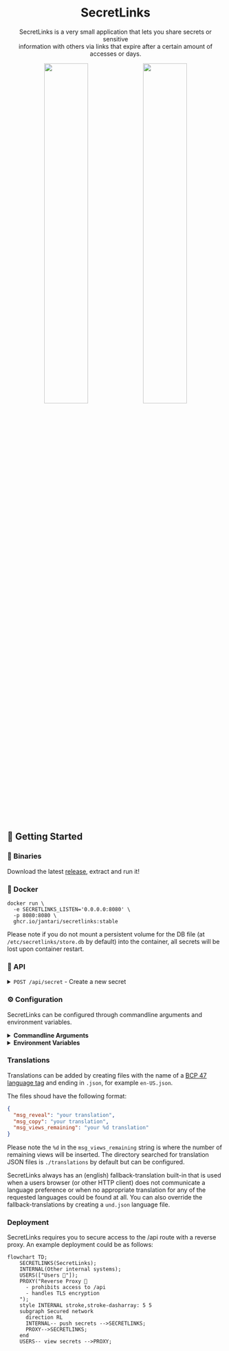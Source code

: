 <h1 align="center">SecretLinks</h1>

<p align="center">
SecretLinks is a very small application that lets you share secrets or sensitive<br>
information with others via links that expire after a certain amount of accesses or days.
</p>

<p float="left" align="middle">
  <img src="https://github.com/jantari/SecretLinks/assets/25607767/4c6a862d-e7e1-4fb2-8ee5-d4e49e2872fd" width="45%" />
  <img src="https://github.com/jantari/SecretLinks/assets/25607767/7b322d7a-164a-40ff-b2aa-4e174888b6ba" width="45%" />
</p>

## 🧭 Getting Started

### 💾 Binaries

Download the latest [release](https://github.com/jantari/SecretLinks/releases), extract and run it!

### 🐋 Docker

```
docker run \
  -e SECRETLINKS_LISTEN='0.0.0.0:8080' \
  -p 8080:8080 \
  ghcr.io/jantari/secretlinks:stable
```

Please note if you do not mount a persistent volume for the DB file (at `/etc/secretlinks/store.db` by default)
into the container, all secrets will be lost upon container restart.

### 🥧 API

<details>
  <summary><code>POST /api/secret</code> - Create a new secret</summary>

  ---
  Body:
  | Field   | Description                            | Required? | Data Type | Default Value |
  |:--------|:---------------------------------------|:----------|:----------|:--------------|
  | secret  | The secret you want to share           | yes       | string    |               |
  | click   | Show a click-to-reveal button          | no        | bool      | false         |
  | views   | How many views are allowed             | no        | int       | 1             |
  | expires | For how many days the secret is shared | no        | int       | 3             |

  Returns the URL path to view the created secret.

  Example:
  ```bash
  curl -X POST -v http://localhost:8080/api/secret -d '{"secret":"supersecret","views":5,"click":true}'
  ```
  ---
</details>

### ⚙️ Configuration

SecretLinks can be configured through commandline arguments and environment variables.

<details>
<summary><b>Commandline Arguments</b></summary>

Commandline arguments have the highest priority and take precedence over environment variables.

```
  -dbfile string
        Path to the Bolt database file to store secrets (default "./store.db")
  -listen string
        The address and port for the webserver to listen on (default "localhost:8080")
  -logLevel string
        Set log verbosity: error, warn, info or debug (default "info")
  -translationPath string
        Directory with optional JSON translation files (default "./translations")
  -version
        Print the version information and exit
```

</details>

<details>
<summary><b>Environment Variables</b></summary>

Environment variables are overridden by any commandline arguments if passed.

```
SECRETLINKS_DBFILE (string)
SECRETLINKS_LISTEN (string)
SECRETLINKS_LOGLEVEL (string)
SECRETLINKS_TRANSLATIONPATH (string)
```

</details>

### Translations

Translations can be added by creating files with the name of a [BCP 47 language tag](https://en.wikipedia.org/wiki/IETF_language_tag)
and ending in `.json`, for example `en-US.json`.

The files shoud have the following format:

```json
{
  "msg_reveal": "your translation",
  "msg_copy": "your translation",
  "msg_views_remaining": "your %d translation"
}
```

Please note the `%d` in the `msg_views_remaining` string is where the number of remaining views will be inserted.
The directory searched for translation JSON files is `./translations` by default but can be configured.

SecretLinks always has an (english) fallback-translation built-in that is used when a users browser (or other HTTP client)
does not communicate a language preference or when no appropriate translation for any of the requested languages
could be found at all. You can also override the fallback-translations by creating a `und.json` language file.

### Deployment

SecretLinks requires you to secure access to the /api route with a reverse proxy.
An example deployment could be as follows:

```mermaid
flowchart TD;
    SECRETLINKS(SecretLinks);
    INTERNAL(Other internal systems);
    USERS(["Users 👥"]);
    PROXY("Reverse Proxy 🛃
      - prohibits access to /api
      - handles TLS encryption
    ");
    style INTERNAL stroke,stroke-dasharray: 5 5
    subgraph Secured network
      direction RL
      INTERNAL-- push secrets -->SECRETLINKS;
      PROXY-->SECRETLINKS;
    end
    USERS-- view secrets -->PROXY;
```

